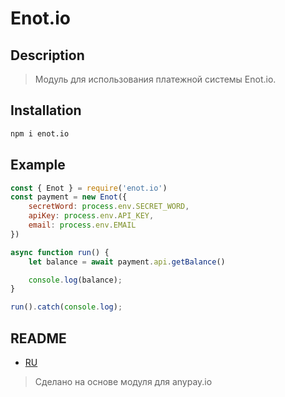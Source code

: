 # Enot.io

## Description
> Модуль для использования платежной системы Enot.io.

## Installation
```bash
npm i enot.io
```

## Example
```js
const { Enot } = require('enot.io')
const payment = new Enot({
    secretWord: process.env.SECRET_WORD,
    apiKey: process.env.API_KEY,
    email: process.env.EMAIL
})

async function run() {
    let balance = await payment.api.getBalance()

	console.log(balance);
}

run().catch(console.log);
```

## README
   * [RU](src/docs/ru)

> Сделано на основе модуля для anypay.io   


